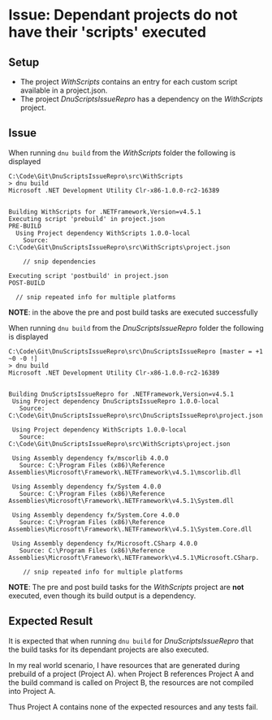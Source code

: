 Issue: Dependant projects do not have their 'scripts' executed
==============================================================

Setup
-----

+ The project *WithScripts* contains an entry for each custom script available in a project.json.
+ The project *DnuScriptsIssueRepro* has a dependency on the *WithScripts* project.

Issue
-----

When running `dnu build` from the *WithScripts* folder the following is displayed 

```
C:\Code\Git\DnuScriptsIssueRepro\src\WithScripts
> dnu build
Microsoft .NET Development Utility Clr-x86-1.0.0-rc2-16389


Building WithScripts for .NETFramework,Version=v4.5.1
Executing script 'prebuild' in project.json
PRE-BUILD
  Using Project dependency WithScripts 1.0.0-local
    Source: C:\Code\Git\DnuScriptsIssueRepro\src\WithScripts\project.json

    // snip dependencies

Executing script 'postbuild' in project.json
POST-BUILD

  // snip repeated info for multiple platforms
 ```
 
 **NOTE**: in the above the pre and post build tasks are executed successfully
 
 When running `dnu build` from the *DnuScriptsIssueRepro* folder the following is displayed
 
 ```
 C:\Code\Git\DnuScriptsIssueRepro\src\DnuScriptsIssueRepro [master = +1 ~0 -0 !]
> dnu build
Microsoft .NET Development Utility Clr-x86-1.0.0-rc2-16389


Building DnuScriptsIssueRepro for .NETFramework,Version=v4.5.1
  Using Project dependency DnuScriptsIssueRepro 1.0.0-local
    Source: C:\Code\Git\DnuScriptsIssueRepro\src\DnuScriptsIssueRepro\project.json

  Using Project dependency WithScripts 1.0.0-local
    Source: C:\Code\Git\DnuScriptsIssueRepro\src\WithScripts\project.json

  Using Assembly dependency fx/mscorlib 4.0.0
    Source: C:\Program Files (x86)\Reference Assemblies\Microsoft\Framework\.NETFramework\v4.5.1\mscorlib.dll

  Using Assembly dependency fx/System 4.0.0
    Source: C:\Program Files (x86)\Reference Assemblies\Microsoft\Framework\.NETFramework\v4.5.1\System.dll

  Using Assembly dependency fx/System.Core 4.0.0
    Source: C:\Program Files (x86)\Reference Assemblies\Microsoft\Framework\.NETFramework\v4.5.1\System.Core.dll

  Using Assembly dependency fx/Microsoft.CSharp 4.0.0
    Source: C:\Program Files (x86)\Reference Assemblies\Microsoft\Framework\.NETFramework\v4.5.1\Microsoft.CSharp.
    
     // snip repeated info for multiple platforms
```

**NOTE**: The pre and post build tasks for the *WithScripts* project are **not** executed, even though its build output is a dependency.

Expected Result
---------------

It is expected that when running `dnu build` for *DnuScriptsIssueRepro* that the build tasks for its dependant projects are also executed.

In my real world scenario, I have resources that are generated during prebuild of a project (Project A).
when Project B references Project A and the build command is called on Project B, the resources are not compiled into Project A.

Thus Project A contains none of the expected resources and any tests fail.